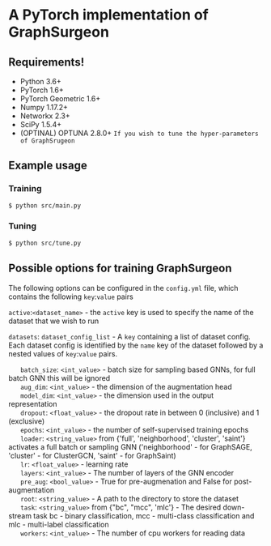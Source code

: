 # A PyTorch implementation of GraphSurgeon 

## Requirements!

-   Python 3.6+
-   PyTorch 1.6+
-   PyTorch Geometric 1.6+
-   Numpy 1.17.2+
-   Networkx 2.3+
-   SciPy 1.5.4+
-   (OPTINAL) OPTUNA 2.8.0+ ```If you wish to tune the hyper-parameters of GraphSrugeon```

## Example usage

### Training

```sh
$ python src/main.py
```

### Tuning

```sh
$ python src/tune.py
```

## Possible options for training GraphSurgeon

The following options can be configured in the ```config.yml``` file,
which contains the following ```key```:```value``` pairs

```active```:```<dataset_name>``` - the ```active``` key is used to specify the name of the dataset that we wish to run <br>

```datasets```: ```dataset_config_list``` - A ```key``` containing a list of dataset config. Each dataset config is 
identified by the ```name``` key of the dataset followed by a nested values of ```key```:```value``` pairs. <br>

&nbsp;&nbsp;&nbsp;&nbsp;&nbsp;&nbsp;```batch_size```: ```<int_value>``` - batch size for sampling based GNNs, for full batch GNN this will be ignored <br>
&nbsp;&nbsp;&nbsp;&nbsp;&nbsp;&nbsp;```aug_dim```: ```<int_value>``` - the dimension of the augmentation head <br>
&nbsp;&nbsp;&nbsp;&nbsp;&nbsp;&nbsp;```model_dim```: ```<int_value>``` - the dimension used in the output representation <br>
&nbsp;&nbsp;&nbsp;&nbsp;&nbsp;&nbsp;```dropout```: ```<float_value>``` - the dropout rate in between 0 (inclusive) and  1 (exclusive) <br>
&nbsp;&nbsp;&nbsp;&nbsp;&nbsp;&nbsp;```epochs```: ```<int_value>``` - the number of self-supervised training epochs <br>
&nbsp;&nbsp;&nbsp;&nbsp;&nbsp;&nbsp;```loader```: ```<string_value>``` from {'full', 'neighborhood', 'cluster', 'saint'} activates a full batch  or sampling GNN  ('neighborhood' - for GraphSAGE, 'cluster' - for ClusterGCN, 'saint' - for GraphSaint) <br>
&nbsp;&nbsp;&nbsp;&nbsp;&nbsp;&nbsp;```lr```: ```<float_value>``` - learning rate <br>
&nbsp;&nbsp;&nbsp;&nbsp;&nbsp;&nbsp;`layers`: `<int_value>` - The number of layers of the GNN encoder <br>
&nbsp;&nbsp;&nbsp;&nbsp;&nbsp;&nbsp;`pre_aug`: `<bool_value>` - True for pre-augmenation and False for post-augmentation <br>
&nbsp;&nbsp;&nbsp;&nbsp;&nbsp;&nbsp;`root`: `<string_value>` - A path to the directory to store the dataset <br>
&nbsp;&nbsp;&nbsp;&nbsp;&nbsp;&nbsp;`task`: `<string_value>` from {"bc", "mcc", 'mlc'} - The desired down-stream task 
           bc - binary classification, mcc - multi-class classification and
           mlc - multi-label classification <br>
&nbsp;&nbsp;&nbsp;&nbsp;&nbsp;&nbsp;`workers`: `<int_value>` - The number of cpu workers for reading data <br>


